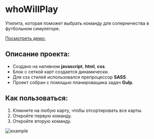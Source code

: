 # whoWillPlay
Утилита, которая поможет выбрать команду для соперничества в футбольном симуляторе.

[Посмотреть демо:](https://whowillplay.horoshere.ru/)

## Описание проекта:

* Создано на нативном **javascript**, **html**, **css**.
* Блок с сеткой карт создается динамически.
* Для css стилей использовался препроцессор **SASS**.
* Проект собран с помощью планироващика задач **Gulp**.


## Как пользоваться:
1. Кликните на любую карту, чтобы отсортировать все карты.
2. Откройте первую команду.
3. Откройте вторую команду. 


![example](https://sun9-27.userapi.com/s/v1/ig2/WwxrjlNoldGKCKd4vACjVc7OEnhedfyzMkAzRr3z1od11JO5Id2TvYs-cM4URvcc7rinic27lDoCQCEZ-AexATB4.jpg?size=314x318&quality=95&type=album)
